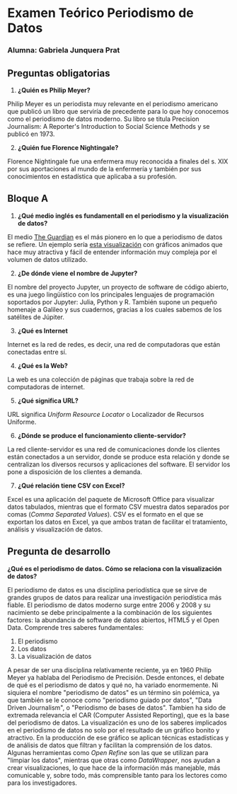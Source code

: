 # Examen Teórico Periodismo de Datos 
### Alumna: Gabriela Junquera Prat

## Preguntas obligatorias
1. **¿Quién es Philip Meyer?**

Philip Meyer es un periodista muy relevante en el periodismo americano que publicó un libro que serviría de precedente para lo que hoy conocemos como el periodismo de datos moderno. Su libro se titula Precision Journalism: A Reporter's Introduction to Social Science Methods y se publicó en 1973. 

2. **¿Quién fue Florence Nightingale?**

Florence Nightingale fue una enfermera muy reconocida a finales del s. XIX por sus aportaciones al mundo de la enfermería y también por sus conocimientos en estadística que aplicaba a su profesión. 

## Bloque A

1. **¿Qué medio inglés es fundamentall en el periodismo y la visualización de datos?**

El medio [The Guardian](https://www.theguardian.com/international) es el más pionero en lo que a periodismo de datos se refiere. Un ejemplo sería [esta visualización](https://www.theguardian.com/cities/2019/mar/21/500-years-in-59-seconds-the-race-to-be-the-worlds-largest-city) con gráficos animados que hace muy atractiva y fácil de entender información muy compleja por el volumen de datos utilizado. 

2. **¿De dónde viene el nombre de Jupyter?**

 El nombre del proyecto Jupyter, un proyecto de software de código abierto, es una juego lingüístico con los principales lenguajes de programación soportados por Jupyter: Julia, Python y R. También supone un pequeño homenaje a Galileo y sus cuadernos, gracias a los cuales sabemos de los satélites de Júpiter.

3. **¿Qué es Internet**
 
Internet es la red de redes, es decir, una red de computadoras que están conectadas entre sí.

4. **¿Qué es la Web?**

La web es una colección de páginas que trabaja sobre la red de computadoras de internet. 

5. **¿Qué significa URL?** 

URL significa *Uniform Resource Locator* o Localizador de Recursos Uniforme.

6. **¿Dónde se produce el funcionamiento cliente-servidor?**

La red cliente-servidor es una red de comunicaciones donde los clientes están conectados a un servidor, donde se produce esta relación y donde se centralizan los diversos recursos y aplicaciones del software. El servidor los pone a disposición de los clientes a demanda.

7. **¿Qué relación tiene CSV con Excel?**


Excel es una aplicación del paquete de Microsoft Office para visualizar datos tabulados, mientras que el formato CSV muestra datos separados por comas (*Comma Separated Values*). CSV es el formato en el que se exportan los datos en Excel, ya que ambos tratan de facilitar el tratamiento, análisis y visualización de datos.


## Pregunta de desarrollo 

**¿Qué es el periodismo de datos. Cómo se relaciona con la visualización de datos?**

El periodismo de datos es una disciplina periodística que se sirve de grandes grupos de datos para realizar una investigación periodística más fiable. El periodismo de datos moderno surge entre 2006 y 2008 y su nacimiento se debe principalmente a la combinación de los siguientes factores: la abundancia de software de datos abiertos, HTML5 y el Open Data.
Comprende tres saberes fundamentales:

1. El periodismo
2. Los datos
3. La visualización de datos

A pesar de ser una disciplina relativamente reciente, ya en 1960 Philip Meyer ya hablaba del Periodismo de Precisión. Desde entonces, el debate de qué es el periodismo de datos y qué no, ha variado enormemente. Ni siquiera el nombre "periodismo de datos" es un término sin polémica, ya que también se le conoce como "periodismo guiado por datos", "Data Driven Journalism", o "Periodismo de bases de datos". Tambien ha sido de extremada relevancia el CAR (Computer Assisted Reporting), que es la base del periodismo de datos.
La visualización es uno de los saberes implicados en el periodismo de datos no solo por el resultado de un gráfico bonito y atractivo. En la producción de ese gráfico se aplican técnicas estadísticas y de análisis de datos que filtran y facilitan la comprensión de los datos. Algunas herramientas como *Open Refine* son las que se utilizan para "limpiar los datos", mientras que otras como *DataWrapper*, nos ayudan a crear visualizaciones, lo que hace de la información más manejable, más comunicable y, sobre todo, más comprensible tanto para los lectores como para los investigadores. 


